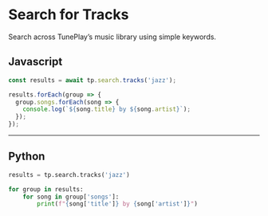 # Search for Tracks
Search across TunePlay’s music library using simple keywords.

## Javascript

```js
const results = await tp.search.tracks('jazz');

results.forEach(group => {
  group.songs.forEach(song => {
    console.log(`${song.title} by ${song.artist}`);
  });
});

```

-----

## Python

```python
results = tp.search.tracks('jazz')

for group in results:
    for song in group['songs']:
        print(f"{song['title']} by {song['artist']}")
```